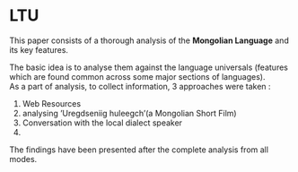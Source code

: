 # LTU
This paper consists of a thorough analysis of the **Mongolian Language** and its key features.
<p>The basic idea is to analyse them against the language universals (features which are found common across some major sections of languages).<br> As a part of analysis, to collect information, 3 approaches were taken :<ol> 
<li>Web Resources </li> 
<li>analysing ’Uregdseniig huleegch’(a Mongolian Short Film) </li>
<li>Conversation with the local dialect speaker <li>
</ol>
The findings have been presented after the complete analysis from all modes.</p>
